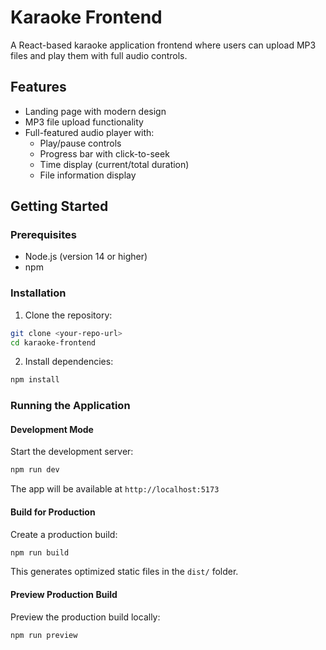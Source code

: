 # Karaoke Frontend

A React-based karaoke application frontend where users can upload MP3 files and play them with full audio controls.

## Features

- Landing page with modern design
- MP3 file upload functionality
- Full-featured audio player with:
  - Play/pause controls
  - Progress bar with click-to-seek
  - Time display (current/total duration)
  - File information display

## Getting Started

### Prerequisites

- Node.js (version 14 or higher)
- npm

### Installation

1. Clone the repository:
```bash
git clone <your-repo-url>
cd karaoke-frontend
```

2. Install dependencies:
```bash
npm install
```

### Running the Application

#### Development Mode
Start the development server:
```bash
npm run dev
```

The app will be available at `http://localhost:5173`

#### Build for Production
Create a production build:
```bash
npm run build
```

This generates optimized static files in the `dist/` folder.

#### Preview Production Build
Preview the production build locally:
```bash
npm run preview
```
